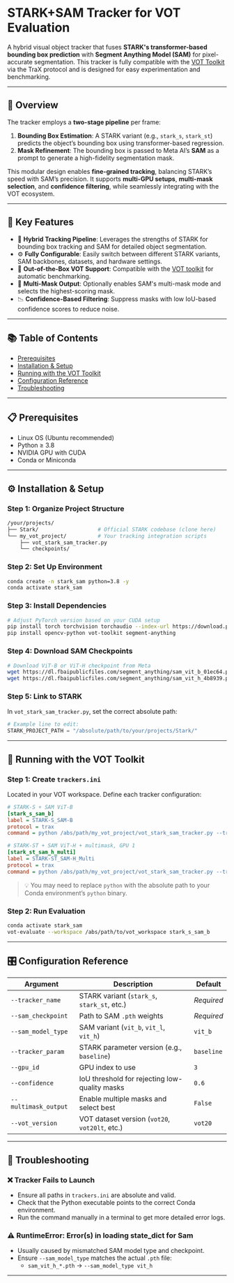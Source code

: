 
# STARK+SAM Tracker for VOT Evaluation

A hybrid visual object tracker that fuses **STARK's transformer-based bounding box prediction** with **Segment Anything Model (SAM)** for pixel-accurate segmentation. This tracker is fully compatible with the [VOT Toolkit](https://github.com/votchallenge/toolkit) via the TraX protocol and is designed for easy experimentation and benchmarking.

---

## 🧠 Overview

The tracker employs a **two-stage pipeline** per frame:

1. **Bounding Box Estimation**: A STARK variant (e.g., `stark_s`, `stark_st`) predicts the object’s bounding box using transformer-based regression.
2. **Mask Refinement**: The bounding box is passed to Meta AI’s **SAM** as a prompt to generate a high-fidelity segmentation mask.

This modular design enables **fine-grained tracking**, balancing STARK’s speed with SAM’s precision. It supports **multi-GPU setups**, **multi-mask selection**, and **confidence filtering**, while seamlessly integrating with the VOT ecosystem.

---

## 🚀 Key Features

- 🔄 **Hybrid Tracking Pipeline**: Leverages the strengths of STARK for bounding box tracking and SAM for detailed object segmentation.
- ⚙️ **Fully Configurable**: Easily switch between different STARK variants, SAM backbones, datasets, and hardware settings.
- 🧪 **Out-of-the-Box VOT Support**: Compatible with the [VOT toolkit](https://github.com/votchallenge/toolkit) for automatic benchmarking.
- 🎯 **Multi-Mask Output**: Optionally enables SAM's multi-mask mode and selects the highest-scoring mask.
- 📉 **Confidence-Based Filtering**: Suppress masks with low IoU-based confidence scores to reduce noise.

---

## 📚 Table of Contents

- [Prerequisites](#prerequisites)
- [Installation & Setup](#installation--setup)
- [Running with the VOT Toolkit](#running-with-the-vot-toolkit)
- [Configuration Reference](#configuration-reference)
- [Troubleshooting](#troubleshooting)

---

## 📋 Prerequisites

- Linux OS (Ubuntu recommended)
- Python ≥ 3.8
- NVIDIA GPU with CUDA
- Conda or Miniconda

---

## ⚙️ Installation & Setup

### Step 1: Organize Project Structure

```bash
/your/projects/
├── Stark/                   # Official STARK codebase (clone here)
└── my_vot_project/          # Your tracking integration scripts
    ├── vot_stark_sam_tracker.py
    └── checkpoints/
```

### Step 2: Set Up Environment

```bash
conda create -n stark_sam python=3.8 -y
conda activate stark_sam
```

### Step 3: Install Dependencies

```bash
# Adjust PyTorch version based on your CUDA setup
pip install torch torchvision torchaudio --index-url https://download.pytorch.org/whl/cu118
pip install opencv-python vot-toolkit segment-anything
```

### Step 4: Download SAM Checkpoints

```bash
# Download ViT-B or ViT-H checkpoint from Meta
wget https://dl.fbaipublicfiles.com/segment_anything/sam_vit_b_01ec64.pth -P my_vot_project/checkpoints/
wget https://dl.fbaipublicfiles.com/segment_anything/sam_vit_h_4b8939.pth -P my_vot_project/checkpoints/
```

### Step 5: Link to STARK

In `vot_stark_sam_tracker.py`, set the correct absolute path:

```python
# Example line to edit:
STARK_PROJECT_PATH = "/absolute/path/to/your/projects/Stark/"
```

---

## 🧪 Running with the VOT Toolkit

### Step 1: Create `trackers.ini`

Located in your VOT workspace. Define each tracker configuration:

```ini
# STARK-S + SAM ViT-B
[stark_s_sam_b]
label = STARK-S_SAM-B
protocol = trax
command = python /abs/path/my_vot_project/vot_stark_sam_tracker.py --tracker_name stark_s --sam_model_type vit_b --sam_checkpoint /abs/path/my_vot_project/checkpoints/sam_vit_b_01ec64.pth

# STARK-ST + SAM ViT-H + multimask, GPU 1
[stark_st_sam_h_multi]
label = STARK-ST_SAM-H_Multi
protocol = trax
command = python /abs/path/my_vot_project/vot_stark_sam_tracker.py --tracker_name stark_st --sam_model_type vit_h --sam_checkpoint /abs/path/my_vot_project/checkpoints/sam_vit_h_4b8939.pth --multimask_output --gpu_id 1
```

> 💡 You may need to replace `python` with the absolute path to your Conda environment’s `python` binary.

### Step 2: Run Evaluation

```bash
conda activate stark_sam
vot-evaluate --workspace /abs/path/to/vot_workspace stark_s_sam_b
```

---

## 🎛️ Configuration Reference

| Argument             | Description                                                  | Default     |
|----------------------|--------------------------------------------------------------|-------------|
| `--tracker_name`     | STARK variant (`stark_s`, `stark_st`, etc.)                  | *Required*  |
| `--sam_checkpoint`   | Path to SAM `.pth` weights                                    | *Required*  |
| `--sam_model_type`   | SAM variant (`vit_b`, `vit_l`, `vit_h`)                       | `vit_b`     |
| `--tracker_param`    | STARK parameter version (e.g., `baseline`)                    | `baseline`  |
| `--gpu_id`           | GPU index to use                                              | `3`         |
| `--confidence`       | IoU threshold for rejecting low-quality masks                 | `0.6`       |
| `--multimask_output` | Enable multiple masks and select best                         | `False`     |
| `--vot_version`      | VOT dataset version (`vot20`, `vot20lt`, etc.)                | `vot20`     |

---

## 🧯 Troubleshooting

### ❌ Tracker Fails to Launch
- Ensure all paths in `trackers.ini` are absolute and valid.
- Check that the Python executable points to the correct Conda environment.
- Run the command manually in a terminal to get more detailed error logs.

### ⚠️ RuntimeError: Error(s) in loading state_dict for Sam
- Usually caused by mismatched SAM model type and checkpoint.
- Ensure `--sam_model_type` matches the actual `.pth` file:
  - `sam_vit_h_*.pth` → `--sam_model_type vit_h`

---

